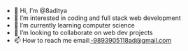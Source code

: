 - 👋 Hi, I’m @8aditya
- 👀 I’m interested in coding and full stack web development
- 🌱 I’m currently learning computer science
- 💞️ I’m looking to collaborate on web dev projects
- 📫 How to reach me email:-9893905118ad@gmail.com

<!---
8aditya/8aditya is a ✨ special ✨ repository because its `README.md` (this file) appears on your GitHub profile.
You can click the Preview link to take a look at your changes.
--->

